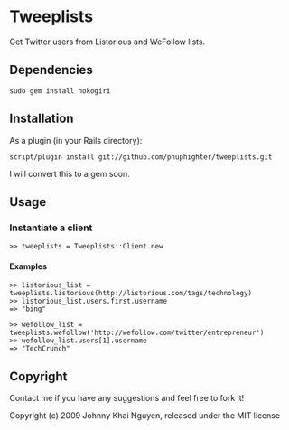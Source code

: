 # Tweeplists

Get Twitter users from Listorious and WeFollow lists.

## Dependencies

    sudo gem install nokogiri

## Installation

As a plugin (in your Rails directory):

    script/plugin install git://github.com/phuphighter/tweeplists.git
    
I will convert this to a gem soon.
    
## Usage

### Instantiate a client

    >> tweeplists = Tweeplists::Client.new
    
#### Examples

    >> listorious_list = tweeplists.listorious(http://listorious.com/tags/technology)
    >> listorious_list.users.first.username
    => "bing"
    
    >> wefollow_list = tweeplists.wefollow('http://wefollow.com/twitter/entrepreneur')
    >> wefollow_list.users[1].username
    => "TechCrunch"
    
## Copyright

Contact me if you have any suggestions and feel free to fork it!

Copyright (c) 2009 Johnny Khai Nguyen, released under the MIT license
